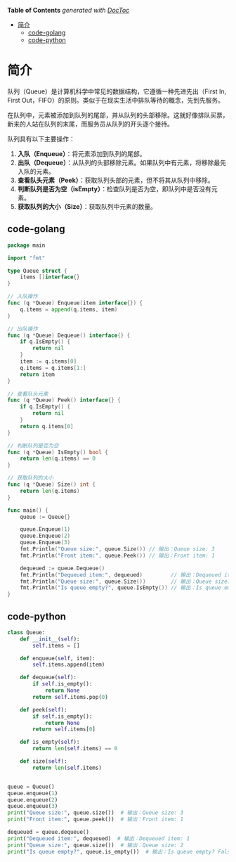 <!-- START doctoc generated TOC please keep comment here to allow auto update -->
<!-- DON'T EDIT THIS SECTION, INSTEAD RE-RUN doctoc TO UPDATE -->
**Table of Contents**  *generated with [DocToc](https://github.com/thlorenz/doctoc)*

- [简介](#%E7%AE%80%E4%BB%8B)
  - [code-golang](#code-golang)
  - [code-python](#code-python)

<!-- END doctoc generated TOC please keep comment here to allow auto update -->

# 简介

队列（Queue）是计算机科学中常见的数据结构，它遵循一种先进先出（First In, First Out，FIFO）的原则。类似于在现实生活中排队等待的概念，先到先服务。

在队列中，元素被添加到队列的尾部，并从队列的头部移除。这就好像排队买票，新来的人站在队列的末尾，而服务员从队列的开头逐个接待。

队列具有以下主要操作：

1. **入队（Enqueue）**：将元素添加到队列的尾部。
2. **出队（Dequeue）**：从队列的头部移除元素。如果队列中有元素，将移除最先入队的元素。
3. **查看队头元素（Peek）**：获取队列头部的元素，但不将其从队列中移除。
4. **判断队列是否为空（isEmpty）**：检查队列是否为空，即队列中是否没有元素。
5. **获取队列的大小（Size）**：获取队列中元素的数量。

## code-golang

```go
package main

import "fmt"

type Queue struct {
	items []interface{}
}

// 入队操作
func (q *Queue) Enqueue(item interface{}) {
	q.items = append(q.items, item)
}

// 出队操作
func (q *Queue) Dequeue() interface{} {
	if q.IsEmpty() {
		return nil
	}
	item := q.items[0]
	q.items = q.items[1:]
	return item
}

// 查看队头元素
func (q *Queue) Peek() interface{} {
	if q.IsEmpty() {
		return nil
	}
	return q.items[0]
}

// 判断队列是否为空
func (q *Queue) IsEmpty() bool {
	return len(q.items) == 0
}

// 获取队列的大小
func (q *Queue) Size() int {
	return len(q.items)
}

func main() {
	queue := Queue{}

	queue.Enqueue(1)
	queue.Enqueue(2)
	queue.Enqueue(3)
	fmt.Println("Queue size:", queue.Size()) // 输出：Queue size: 3
	fmt.Println("Front item:", queue.Peek()) // 输出：Front item: 1

	dequeued := queue.Dequeue()
	fmt.Println("Dequeued item:", dequeued)         // 输出：Dequeued item: 1
	fmt.Println("Queue size:", queue.Size())        // 输出：Queue size: 2
	fmt.Println("Is queue empty?", queue.IsEmpty()) // 输出：Is queue empty? false
}

```

## code-python

```python
class Queue:
    def __init__(self):
        self.items = []

    def enqueue(self, item):
        self.items.append(item)

    def dequeue(self):
        if self.is_empty():
            return None
        return self.items.pop(0)

    def peek(self):
        if self.is_empty():
            return None
        return self.items[0]

    def is_empty(self):
        return len(self.items) == 0

    def size(self):
        return len(self.items)


queue = Queue()
queue.enqueue(1)
queue.enqueue(2)
queue.enqueue(3)
print("Queue size:", queue.size())  # 输出：Queue size: 3
print("Front item:", queue.peek())  # 输出：Front item: 1

dequeued = queue.dequeue()
print("Dequeued item:", dequeued)  # 输出：Dequeued item: 1
print("Queue size:", queue.size())  # 输出：Queue size: 2
print("Is queue empty?", queue.is_empty())  # 输出：Is queue empty? False
```

